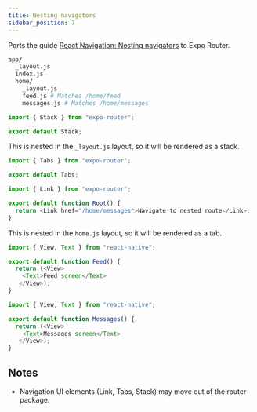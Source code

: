```yaml
---
title: Nesting navigators
sidebar_position: 7
---
```


Ports the guide [React Navigation: Nesting navigators](https://reactnavigation.org/docs/nesting-navigators) to Expo Router.

```bash title="File System"
app/
  _layout.js
  index.js
  home/
    _layout.js
    feed.js # Matches /home/feed
    messages.js # Matches /home/messages
```

```js title=app/_layout.js
import { Stack } from "expo-router";

export default Stack;
```

This is nested in the `_layout.js` layout, so it will be rendered as a stack.

```js title=app/home/_layout.js
import { Tabs } from "expo-router";

export default Tabs;
```

```js title=app/index.js
import { Link } from "expo-router";

export default function Root() {
  return <Link href="/home/messages">Navigate to nested route</Link>;
}
```

This is nested in the `home.js` layout, so it will be rendered as a tab.

```js title=app/home/feed.js
import { View, Text } from "react-native";

export default function Feed() {
  return (<View>
    <Text>Feed screen</Text>
   </View>);
}
```

```js title=app/home/messages.js
import { View, Text } from "react-native";

export default function Messages() {
  return (<View>
    <Text>Messages screen</Text>
   </View>);
}
```

## Notes

- Navigation UI elements (Link, Tabs, Stack) may move out of the router package.
